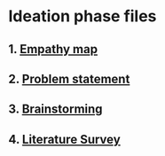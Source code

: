 # Ideation phase files

##  1. [Empathy map](https://github.com/IBM-EPBL/IBM-Project-31681-1660204101/tree/main/Project%20Design%20%26%20Planning/Ideation%20Phase/Empathy_Map)
##  2. [Problem statement](https://github.com/IBM-EPBL/IBM-Project-31681-1660204101/tree/main/Project%20Design%20%26%20Planning/Ideation%20Phase/problem%20statement)
##  3. [Brainstorming](https://github.com/IBM-EPBL/IBM-Project-31681-1660204101/blob/main/Project%20Design%20%26%20Planning/Ideation%20Phase/Brainstorming.docx)
## 4. [Literature Survey](https://github.com/IBM-EPBL/IBM-Project-31681-1660204101/tree/main/Project%20Design%20%26%20Planning/Ideation%20Phase/Literature%20review)
